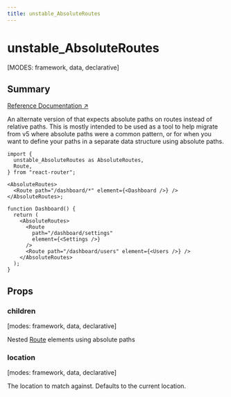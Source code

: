 ```yaml
---
title: unstable_AbsoluteRoutes
---
```


# unstable_AbsoluteRoutes

[MODES: framework, data, declarative]

## Summary

[Reference Documentation ↗](https://api.reactrouter.com/v7/functions/react_router.unstable_AbsoluteRoutes.html)

An alternate version of [<Routes>](./Routes) that expects absolute paths on routes instead of relative paths. This is mostly intended to be used as a tool to help migrate from v5 where absolute paths were a common pattern, or for when you want to define your paths in a separate data structure using absolute paths.

```tsx
import {
  unstable_AbsoluteRoutes as AbsoluteRoutes,
  Route,
} from "react-router";

<AbsoluteRoutes>
  <Route path="/dashboard/*" element={<Dashboard />} />
</AbsoluteRoutes>;

function Dashboard() {
  return (
    <AbsoluteRoutes>
      <Route
        path="/dashboard/settings"
        element={<Settings />}
      />
      <Route path="/dashboard/users" element={<Users />} />
    </AbsoluteRoutes>
  );
}
```

## Props

### children

[modes: framework, data, declarative]

Nested [Route](../components/Route) elements using absolute paths

### location

[modes: framework, data, declarative]

The location to match against. Defaults to the current location.
